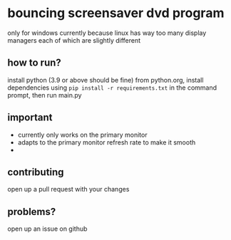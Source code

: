 # bouncing screensaver dvd program

only for windows currently because linux has way too many display managers each of which are slightly different

## how to run?

install python (3.9 or above should be fine) from python.org, install dependencies using `pip install -r requirements.txt` in the command prompt, then run main.py

## important

- currently only works on the primary monitor
- adapts to the primary monitor refresh rate to make it smooth
- 

## contributing

open up a pull request with your changes

## problems?

open up an issue on github
